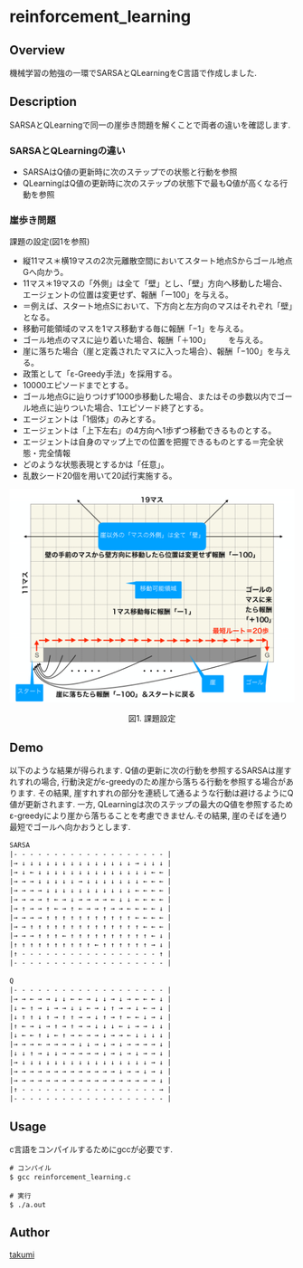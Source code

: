 # reinforcement_learning

## Overview

機械学習の勉強の一環でSARSAとQLearningをC言語で作成しました.

## Description

SARSAとQLearningで同一の崖歩き問題を解くことで両者の違いを確認します.

### SARSAとQLearningの違い

- SARSAはQ値の更新時に次のステップでの状態と行動を参照
- QLearningはQ値の更新時に次のステップの状態下で最もQ値が高くなる行動を参照

### 崖歩き問題

課題の設定(図1を参照)

- 縦11マス＊横19マスの2次元離散空間においてスタート地点Sからゴール地点Gへ向かう。
- 11マス＊19マスの「外側」は全て「壁」とし、「壁」方向へ移動した場合、エージェントの位置は変更せず、報酬「ー100」を与える。
- ＝例えば、スタート地点Sにおいて、下方向と左方向のマスはそれぞれ「壁」となる。
- 移動可能領域のマスを1マス移動する毎に報酬「−1」を与える。
- ゴール地点のマスに辿り着いた場合、報酬「＋100」
　　を与える。
- 崖に落ちた場合（崖と定義されたマスに入った場合）、報酬「−100」を与える。
- 政策として「ε-Greedy手法」を採用する。
- 10000エピソードまでとする。
- ゴール地点Gに辿りつけず1000歩移動した場合、またはその歩数以内でゴール地点に辿りついた場合、1エピソード終了とする。
- エージェントは「1個体」のみとする。
- エージェントは「上下左右」の4方向へ1歩ずつ移動できるものとする。
- エージェントは自身のマップ上での位置を把握できるものとする＝完全状態・完全情報
- どのような状態表現とするかは「任意」。
- 乱数シード20個を用いて20試行実施する。

<div align="center">
    <img src=./figure/2018_acs_report_figure.png "課題設定">
    <div style="text-align: center;">
        <p>図1. 課題設定</p>
    </div>
</div>

## Demo

以下のような結果が得られます.
Q値の更新に次の行動を参照するSARSAは崖すれすれの場合, 行動決定がε-greedyのため崖から落ちる行動を参照する場合があります. その結果, 崖すれすれの部分を連続して通るような行動は避けるようにQ値が更新されます.
一方, QLearningは次のステップの最大のQ値を参照するためε-greedyにより崖から落ちることを考慮できません.その結果, 崖のそばを通り最短でゴールへ向かおうとします.

```
SARSA
|- - - - - - - - - - - - - - - - - - - |
|→ ↓ ↓ ↓ ↓ ↓ ↓ ↓ ↓ ↓ ↓ ↓ ↓ ↓ ↓ → ↓ ↓ ↓ |
|→ ↓ ← ↓ ↓ ↓ ↓ ↓ ↓ ↓ ↓ ↓ ↓ ↓ ↓ ↓ ↓ ← ← |
|→ → → ↓ ↓ ↓ ↓ ↓ → ↓ ↓ ↓ ↓ ↓ ↓ ↓ ← ← ← |
|→ → → → ↓ ↓ ↓ ↓ ↓ ↓ ↓ ↓ ↓ ↓ ↓ ← ← ← ← |
|→ → → → ↑ ← → ↓ → → → → ← ↓ ↓ ← ← ← ← |
|→ ↑ → → ↑ ← → ↑ ← → → ↑ → → ← ← ← ← ↓ |
|→ → → → ↑ ↑ ↑ ↑ ↑ ↑ ↑ ↑ ↑ ↑ ↑ ← ← ← ← |
|→ → ↑ ↑ ↑ ↑ ↑ ↑ ↑ ↑ ↑ ↑ ↑ ↑ ↑ ↑ ← ← ← |
|→ → → ↑ ↑ ↑ ← ↑ ↑ ↑ ↑ ↑ ↑ ↑ ↑ ↑ ↑ ← ↓ |
|↑ ↑ ↑ ↑ ↑ ↑ ↑ ↑ ↑ ↑ ← ↑ ↑ ↑ ↑ ↑ ↑ → ↓ |
|↑ - - - - - - - - - - - - - - - - - ↑ |
|- - - - - - - - - - - - - - - - - - - |

Q
|- - - - - - - - - - - - - - - - - - - |
|→ → ← → → ↓ ↓ ← ← → ↓ ↓ → ↓ → ← ← ← ↓ |
|↓ ← ↑ → ↓ → → ↓ ↓ ← → ↓ ↑ → → ↓ ← → ↓ |
|↓ ↑ ↑ ↓ ↑ → ↑ ↑ → → ↓ ↑ → ↑ ← ← ↓ → ↓ |
|↑ ← → ↓ → ↑ → ↑ → → ↓ ↓ ↓ ← ↓ → → ↓ ↓ |
|↓ ← ← ↑ ↓ ← ↑ → ← → → ↓ → → ← ↓ ↓ ↓ ↓ |
|→ → → ← → → → → ↓ ↓ → ↓ → ↓ → → → → ↓ |
|↓ ↓ ↑ → ↓ ↓ → → → → → ↓ → ↓ → ↓ → → ↓ |
|→ ↓ ↓ ↓ ↓ ↓ ↓ ↓ ↓ ↓ ↓ ↓ ↓ ↓ ↓ ↓ ↓ → ↓ |
|→ → → → → → → → → → → → → ↓ → → ↓ → ↓ |
|→ → → → → → → → → → → → → → → → → → ↓ |
|↑ - - - - - - - - - - - - - - - - - → |
|- - - - - - - - - - - - - - - - - - - |
```

## Usage

c言語をコンパイルするためにgccが必要です.
```
# コンパイル
$ gcc reinforcement_learning.c  

# 実行
$ ./a.out
```

## Author

[takumi](https://github.com/i10bucchi)